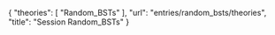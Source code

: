 {
    "theories": [
        "Random_BSTs"
    ],
    "url": "entries/random_bsts/theories",
    "title": "Session Random_BSTs"
}